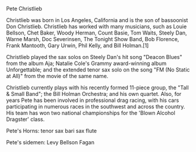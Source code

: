 Pete Christlieb

Christlieb was born in Los Angeles, California and is the son of bassoonist Don Christlieb. Christlieb has worked with many musicians, such as Louie Bellson, Chet Baker, Woody Herman, Count Basie, Tom Waits, Steely Dan, Warne Marsh, Doc Severinsen, The Tonight Show Band, Bob Florence, Frank Mantooth, Gary Urwin, Phil Kelly, and Bill Holman.[1]

Christlieb played the sax solos on Steely Dan's hit song "Deacon Blues" from the album Aja; Natalie Cole's Grammy award-winning album Unforgettable; and the extended tenor sax solo on the song "FM (No Static at All)" from the movie of the same name.

Christlieb currently plays with his recently formed 11-piece group, the "Tall & Small Band"; the Bill Holman Orchestra; and his own quartet. Also, for years Pete has been involved in professional drag racing, with his cars participating in numerous races in the southwest and across the country. His team has won two national championships for the 'Blown Alcohol Dragster' class.

Pete's Horns:
tenor sax
bari sax
flute

Pete's sidemen:
Levy
Bellson
Fagan
